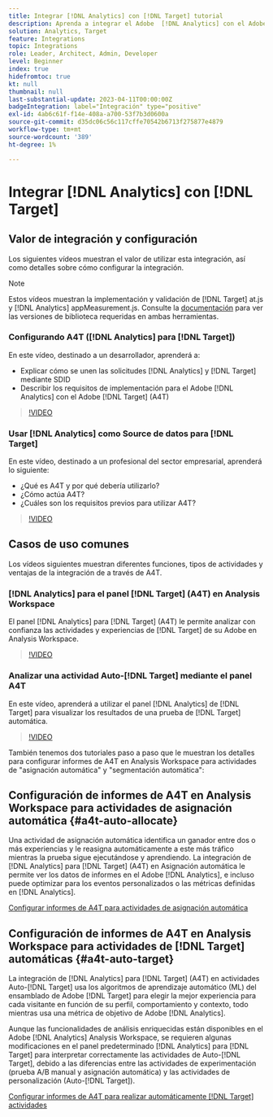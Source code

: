 ```yaml
---
title: Integrar [!DNL Analytics] con [!DNL Target] tutorial
description: Aprenda a integrar el Adobe  [!DNL Analytics] con el Adobe [!DNL Target].
solution: Analytics, Target
feature: Integrations
topic: Integrations
role: Leader, Architect, Admin, Developer
level: Beginner
index: true
hidefromtoc: true
kt: null
thumbnail: null
last-substantial-update: 2023-04-11T00:00:00Z
badgeIntegration: label="Integración" type="positive"
exl-id: 4ab6c61f-f14e-408a-a700-53f7b3d0600a
source-git-commit: d35dc06c56c117cffe70542b6713f275877e4879
workflow-type: tm+mt
source-wordcount: '389'
ht-degree: 1%

---
```


# Integrar [!DNL Analytics] con [!DNL Target]


## Valor de integración y configuración

Los siguientes vídeos muestran el valor de utilizar esta integración, así como detalles sobre cómo configurar la integración.

>[!NOTE]
>
>Estos vídeos muestran la implementación y validación de [!DNL Target] at.js y [!DNL Analytics] appMeasurement.js. Consulte la [documentación](https://experienceleague.adobe.com/docs/target/using/integrate/a4t/a4timplementation.html) para ver las versiones de biblioteca requeridas en ambas herramientas.

### Configurando A4T ([!DNL Analytics] para [!DNL Target])

En este vídeo, destinado a un desarrollador, aprenderá a:

* Explicar cómo se unen las solicitudes [!DNL Analytics] y [!DNL Target] mediante SDID
* Describir los requisitos de implementación para el Adobe [!DNL Analytics] con el Adobe [!DNL Target] (A4T)

>[!VIDEO](https://video.tv.adobe.com/v/35146/?quality=12&learn=on)

### Usar [!DNL Analytics] como Source de datos para [!DNL Target]

En este vídeo, destinado a un profesional del sector empresarial, aprenderá lo siguiente:

* ¿Qué es A4T y por qué debería utilizarlo?
* ¿Cómo actúa A4T?
* ¿Cuáles son los requisitos previos para utilizar A4T?

>[!VIDEO](https://video.tv.adobe.com/v/17384/?quality=12&learn=on)


## Casos de uso comunes

Los vídeos siguientes muestran diferentes funciones, tipos de actividades y ventajas de la integración de a través de A4T.

### [!DNL Analytics] para el panel [!DNL Target] (A4T) en Analysis Workspace

El panel [!DNL Analytics] para [!DNL Target] (A4T) le permite analizar con confianza las actividades y experiencias de [!DNL Target] de su Adobe en Analysis Workspace.

>[!VIDEO](https://video.tv.adobe.com/v/37247/?quality=12&learn=on)

### Analizar una actividad Auto-[!DNL Target] mediante el panel A4T

En este vídeo, aprenderá a utilizar el panel [!DNL Analytics] de [!DNL Target] para visualizar los resultados de una prueba de [!DNL Target] automática.

>[!VIDEO](https://video.tv.adobe.com/v/333270/?quality=12&learn=on)

También tenemos dos tutoriales paso a paso que le muestran los detalles para configurar informes de A4T en Analysis Workspace para actividades de &quot;asignación automática&quot; y &quot;segmentación automática&quot;:

## Configuración de informes de A4T en Analysis Workspace para actividades de asignación automática {#a4t-auto-allocate}

Una actividad de asignación automática identifica un ganador entre dos o más experiencias y le reasigna automáticamente a este más tráfico mientras la prueba sigue ejecutándose y aprendiendo. La integración de [!DNL Analytics] para [!DNL Target] (A4T) en Asignación automática le permite ver los datos de informes en el Adobe [!DNL Analytics], e incluso puede optimizar para los eventos personalizados o las métricas definidas en [!DNL Analytics].

<a href="https://experienceleague.adobe.com/docs/target-learn/tutorials/integrations/set-up-a4t-reports-in-analysis-workspace-for-auto-allocate-activities.html" class="spectrum-Button spectrum-Button--primary spectrum-Button--sizeM" target="_blank">
  <span class="spectrum-Button-label has-no-wrap has-text-weight-bold">Configurar informes de A4T para actividades de asignación automática</span>
</a>

## Configuración de informes de A4T en Analysis Workspace para actividades de [!DNL Target] automáticas {#a4t-auto-target}

La integración de [!DNL Analytics] para [!DNL Target] (A4T) en actividades Auto-[!DNL Target] usa los algoritmos de aprendizaje automático (ML) del ensamblado de Adobe [!DNL Target] para elegir la mejor experiencia para cada visitante en función de su perfil, comportamiento y contexto, todo mientras usa una métrica de objetivo de Adobe [!DNL Analytics].

Aunque las funcionalidades de análisis enriquecidas están disponibles en el Adobe [!DNL Analytics] Analysis Workspace, se requieren algunas modificaciones en el panel predeterminado [!DNL Analytics] para [!DNL Target] para interpretar correctamente las actividades de Auto-[!DNL Target], debido a las diferencias entre las actividades de experimentación (prueba A/B manual y asignación automática) y las actividades de personalización (Auto-[!DNL Target]).

<a href="https://experienceleague.adobe.com/docs/target-learn/tutorials/integrations/set-up-a4t-reports-in-analysis-workspace-for-auto-target-activities.html" class="spectrum-Button spectrum-Button--primary spectrum-Button--sizeM" target="_blank">
  <span class="spectrum-Button-label has-no-wrap has-text-weight-bold">Configurar informes de A4T para realizar automáticamente [!DNL Target] actividades</span>
</a>
